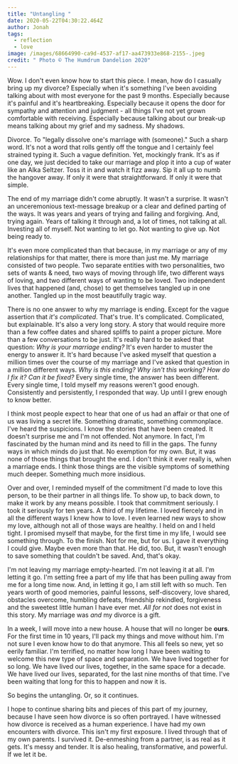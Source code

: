```yaml
---
title: "Untangling "
date: 2020-05-22T04:30:22.464Z
author: Jonah
tags:
  - reflection
  - love
image: /images/68664990-ca9d-4537-af17-aa473933e868-2155-.jpeg
credit: " Photo © The Humdrum Dandelion 2020"
---
```

Wow. I don't even know how to start this piece. I mean, how do I casually bring up my divorce? Especially when it's something I've been avoiding talking about with most everyone for the past 9 months. Especially because it's painful and it's heartbreaking. Especially because it opens the door for sympathy and attention and judgment - all things I've not yet grown comfortable with receiving. Especially because talking about our break-up means talking about my grief and my sadness. My shadows. 

Divorce. To "legally dissolve one's marriage with (someone)." Such a sharp word. It's not a word that rolls gently off the tongue and I certainly feel strained typing it. Such a vague definition. Yet, mockingly frank. It's as if one day, we just decided to take our marriage and plop it into a cup of water like an Alka Seltzer. Toss it in and watch it fizz away. Sip it all up to numb the hangover away. If only it were that straightforward. If only it were that simple.

The end of my marriage didn't come abruptly. It wasn't a surprise. It wasn't an unceremonious text-message breakup or a clear and defined parting of the ways. It was years and years of trying and failing and forgiving. And, trying again. Years of talking it through and, a lot of times, not talking at all. Investing all of myself. Not wanting to let go. Not wanting to give up. Not being ready to. 

It's even more complicated than that because, in my marriage or any of my relationships for that matter, there is more than just me. My marriage consisted of two people. Two separate entities with two personalities, two sets of wants & need, two ways of moving through life, two different ways of loving, and two different ways of wanting to be loved. Two independent lives that happened (and, chose) to get themselves tangled up in one another. Tangled up in the most beautifully tragic way. 

There is no one answer to why my marriage is ending. Except for the vague assertion that *it's complicated*. That's true. It's complicated. Complicated, but explainable. It's also a very long story. A story that would require more than a few coffee dates and shared spliffs to paint a proper picture. More than a few conversations to be just. It's really hard to be asked that question: *Why is your marriage ending?* It's even harder to muster the energy to answer it. It's hard because I've asked myself that question a million times over the course of my marriage and I've asked that question in a million different ways. *Why is this ending?* *Why isn't this working?* *How do I fix it?* *Can it be fixed?* Every single time, the answer has been different. Every single time, I told myself my reasons weren't good enough. Consistently and persistently, I responded that way. Up until I grew enough to know better.

I think most people expect to hear that one of us had an affair or that one of us was living a secret life. Something dramatic, something commonplace. I've heard the suspicions. I know the stories that have been created. It doesn't surprise me and I'm not offended. Not anymore. In fact, I'm fascinated by the human mind and its need to fill in the gaps. The funny ways in which minds do just that. No exemption for my own. But, it was none of those things that brought the end. I don't think it ever really is, when a marriage ends. I think those things are the visible symptoms of something much deeper. Something much more insidious.  

Over and over, I reminded myself of the commitment I'd made to love this person, to be their partner in all things life. To show up, to back down, to make it work by any means possible. I took that commitment seriously. I took it seriously for ten years. A third of my lifetime. I loved fiercely and in all the different ways I knew how to love. I even learned new ways to show my love, although not all of those ways are healthy. I held on and I held tight. I promised myself that maybe, for the first time in my life, I would see something through. To the finish. Not for me, but for us. I gave it everything I could give. Maybe even more than that. He did, too. But, it wasn't enough to save something that couldn't be saved. And, that's okay.

I'm not leaving my marriage empty-hearted. I'm not leaving it at all. I'm letting it go. I'm setting free a part of my life that has been pulling away from me for a long time now. And, in letting it go, I am still left with so much. Ten years worth of good memories, painful lessons, self-discovery, love shared, obstacles overcome, humbling defeats, friendship rekindled, forgiveness and the sweetest little human I have ever met. *All for not* does not exist in this story. My marriage was *and* my divorce is a gift.   

In a week, I will move into a new house. A house that will no longer be **ours**. For the first time in 10 years, I'll pack my things and move without him. I'm not sure I even know how to do that anymore. This all feels so new, yet so eerily familiar. I'm terrified, no matter how long I have been waiting to welcome this new type of space and separation. We have lived together for so long. We have lived our lives, together, in the same space for a decade. We have lived our lives, separated, for the last nine months of that time. I've been waiting that long for this to happen and now it is.  

So begins the untangling. Or, so it continues.

I hope to continue sharing bits and pieces of this part of my journey, because I have seen how divorce is so often portrayed. I have witnessed how divorce is received as a human experience. I have had my own encounters with divorce. This isn't my first exposure. I lived through that of my own parents. I survived it. De-enmeshing from a partner, is as real as it gets. It's messy and tender. It is also healing, transformative, and powerful. If we let it be.